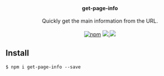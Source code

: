 <p align="center">
  <br/>
  <br/>
  <b>get-page-info</b>
  <br />
  <br />
  <span>Quickly get the main information from the URL.</span>
  <br />
  <br />
  <span>
    <a href="https://www.npmjs.org/package/get-page-info"><img src="https://img.shields.io/npm/v/get-page-info.svg?style=flat" alt="npm"></a> 
    <a href="./LICENSE" alt="GitHub license">
      <img src="https://img.shields.io/badge/license-MIT-blue.svg" />
    </a>
    <a href="https://github.com/echosoar/get-page-info/actions?query=workflow%3A%22Node.js+CI%22" alt="Node.js CI">
      <img src="https://img.shields.io/badge/Node.js%20CI-passing-brightgreen" />
    </a>
  </span>
  <br />
</p>

## Install
```shell
$ npm i get-page-info --save
```